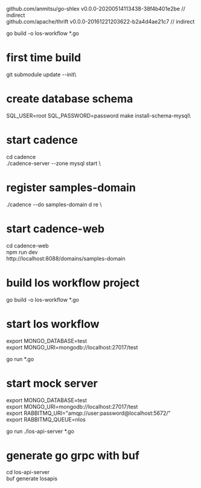 
github.com/anmitsu/go-shlex v0.0.0-20200514113438-38f4b401e2be // indirect \
github.com/apache/thrift v0.0.0-20161221203622-b2a4d4ae21c7 // indirect


go build -o los-workflow *.go


# first time build
git submodule update --init\

# create database schema
SQL_USER=root SQL_PASSWORD=password make install-schema-mysql\


# start cadence
cd cadence\
./cadence-server --zone mysql start \

# register samples-domain
./cadence --do samples-domain d re \

# start cadence-web
cd cadence-web\
npm run dev\
http://localhost:8088/domains/samples-domain




# build los workflow project
go build -o los-workflow *.go

# start los workflow
export MONGO_DATABASE=test \
export MONGO_URI=mongodb://localhost:27017/test 

go run *.go

# start mock server
export MONGO_DATABASE=test \
export MONGO_URI=mongodb://localhost:27017/test \
export RABBITMQ_URI="amqp://user:password@localhost:5672/" \
export RABBITMQ_QUEUE=nlos

go run ./los-api-server  *.go


# generate go grpc with buf
cd  los-api-server \
buf generate  losapis


